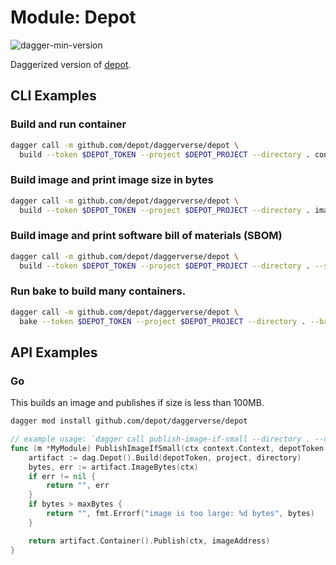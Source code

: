 # Module: Depot

![dagger-min-version](https://img.shields.io/badge/dagger%20version-v0.9.3-yellow)

Daggerized version of [depot](https://depot.dev).

## CLI Examples

### Build and run container

```sh
dagger call -m github.com/depot/daggerverse/depot \
  build --token $DEPOT_TOKEN --project $DEPOT_PROJECT --directory . container
```

### Build image and print image size in bytes

```sh
dagger call -m github.com/depot/daggerverse/depot \
  build --token $DEPOT_TOKEN --project $DEPOT_PROJECT --directory . image-bytes
```

### Build image and print software bill of materials (SBOM)

```sh
dagger call -m github.com/depot/daggerverse/depot \
  build --token $DEPOT_TOKEN --project $DEPOT_PROJECT --directory . --sbom sbom
```

### Run bake to build many containers.

```sh
dagger call -m github.com/depot/daggerverse/depot \
  bake --token $DEPOT_TOKEN --project $DEPOT_PROJECT --directory . --bake-file docker-bake.hcl
```

## API Examples

### Go

This builds an image and publishes if size is less than 100MB.

```sh
dagger mod install github.com/depot/daggerverse/depot
```

```go
// example usage: `dagger call publish-image-if-small --directory . --depot-token $DEPOT_TOKEN --project $DEPOT_PROJECT_ID ----max-bytes 1000000 --image-address ghcr.io/my-project/my-image:latest`
func (m *MyModule) PublishImageIfSmall(ctx context.Context, depotToken *Secret, project string, directory *Directory, maxBytes int, imageAddress string) (string, error) {
	artifact := dag.Depot().Build(depotToken, project, directory)
	bytes, err := artifact.ImageBytes(ctx)
	if err != nil {
		return "", err
	}
	if bytes > maxBytes {
		return "", fmt.Errorf("image is too large: %d bytes", bytes)
	}

	return artifact.Container().Publish(ctx, imageAddress)
}
```
